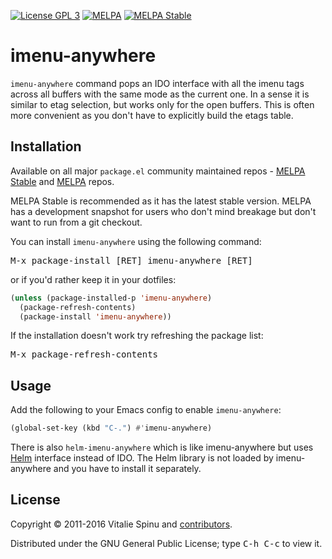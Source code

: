 [![License GPL 3][badge-license]][copying]
[![MELPA][melpa-badge]][melpa-package]
[![MELPA Stable][melpa-stable-badge]][melpa-stable-package]

# imenu-anywhere

`imenu-anywhere` command pops an IDO interface with all the imenu tags across
all buffers with the same mode as the current one. In a sense it is similar
to etag selection, but works only for the open buffers. This is often more
convenient as you don't have to explicitly build the etags table.

## Installation

Available on all major `package.el` community maintained repos -
[MELPA Stable][] and [MELPA][] repos.

MELPA Stable is recommended as it has the latest stable version.
MELPA has a development snapshot for users who don't mind breakage but
don't want to run from a git checkout.

You can install `imenu-anywhere` using the following command:

<kbd>M-x package-install [RET] imenu-anywhere [RET]</kbd>

or if you'd rather keep it in your dotfiles:

```el
(unless (package-installed-p 'imenu-anywhere)
  (package-refresh-contents)
  (package-install 'imenu-anywhere))
```

If the installation doesn't work try refreshing the package list:

<kbd>M-x package-refresh-contents</kbd>

## Usage

Add the following to your Emacs config to enable
`imenu-anywhere`:

```lisp
(global-set-key (kbd "C-.") #'imenu-anywhere)
```

There is also `helm-imenu-anywhere` which is like imenu-anywhere but uses
[Helm](https://github.com/emacs-helm) interface instead of IDO. The Helm library
is not loaded by imenu-anywhere and you have to install it separately.

## License

Copyright © 2011-2016 Vitalie Spinu and [contributors][].

Distributed under the GNU General Public License; type <kbd>C-h C-c</kbd> to view it.

[badge-license]: https://img.shields.io/badge/license-GPL_3-green.svg
[melpa-badge]: http://melpa.org/packages/imenu-anywhere-badge.svg
[melpa-stable-badge]: http://stable.melpa.org/packages/imenu-anywhere-badge.svg
[melpa-package]: http://melpa.org/#/imenu-anywhere
[melpa-stable-package]: http://stable.melpa.org/#/imenu-anywhere
[COPYING]: http://www.gnu.org/copyleft/gpl.html
[contributors]: https://github.com/vspinu/imenu-anywhere/contributors
[melpa]: http://melpa.org
[melpa stable]: http://stable.melpa.org
